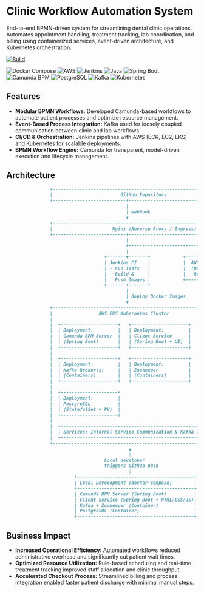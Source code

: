 # Clinic Workflow Automation System
End-to-end BPMN-driven system for streamlining dental clinic operations. Automates appointment handling, treatment tracking, lab coordination, and billing using containerized services, event-driven architecture, and Kubernetes orchestration.

[![Build](https://img.shields.io/endpoint?url=https://raw.githubusercontent.com/amertu/clinic-process-automation/main/resources/build-status.json&label=build&green&logo=github&color=briightgreen)](https://img.shields.io/endpoint?url=https://raw.githubusercontent.com/amertu/clinic-process-automation/main/resources/build-status.json)

![Docker Compose](https://img.shields.io/badge/Docker-25.0.8-blue?logo=docker&logoColor=white)
![AWS](https://img.shields.io/badge/AWS-EC2-%23FF9900?logo=amazonec2&logoColor=white)
![Jenkins](https://img.shields.io/badge/Jenkins-2.507-blue?logo=jenkins&logoColor=white)
![Java](https://img.shields.io/badge/Java-17-red?logo=openjdk&logoColor=white)
![Spring Boot](https://img.shields.io/badge/Spring%20Boot-3.2.5-brightgreen?logo=spring&logoColor=white)
![Camunda BPM](https://img.shields.io/badge/Camunda-7.23-orange?logo=camunda&logoColor=white)
![PostgreSQL](https://img.shields.io/badge/PostgreSQL-15.2-blue?logo=postgresql&logoColor=white)
![Kafka](https://img.shields.io/badge/Kafka-3.5.0-black?logo=apachekafka&logoColor=white)
![Kubernetes](https://img.shields.io/badge/Kubernetes-1.30-blue?logo=kubernetes&logoColor=white)

## Features
- **Modular BPMN Workflows:** Developed Camunda-based workflows to automate patient processes and optimize resource management.
- **Event-Based Process Integration:** Kafka used for loosely coupled communication between clinic and lab workflows.
- **CI/CD & Orchestration:** Jenkins pipelines with AWS (ECR, EC2, EKS) and Kubernetes for scalable deployments.
- **BPMN Workflow Engine:** Camunda for transparent, model-driven execution and lifecycle management.

## Architecture

```markdown           
                +---------------------------------------------------------------+
                |                         GitHub Repository                     |
                +---------------------------+-----------------------------------+
                                            |
                                            | webhook
                                            ▼
                +---------------------------------------------------------------+
                |                      Nginx (Reverse Proxy / Ingress)          |
                +---------------------------+-----------------------------------+
                                            |
                                            +----------------------------+
                                            |                            |
                                    +-------▼-------+            +-------▼-------+
                                    | Jenkins CI    |            |  AWS ECR      |
                                    | - Run Tests   |            |  (Docker      |
                                    | - Build &     |            |   Registry)   |
                                    |   Push Images |            +---------------+
                                    +-------+-------+
                                            |
                                            | Deploy Docker Images
                                            ▼
                +---------------------------------------------------------------+
                |                 AWS EKS Kubernetes Cluster                    |
                |                                                               |
                |  +---------------------+   +---------------------+            |
                |  | Deployment:         |   | Deployment:         |            |
                |  | Camunda BPM Server  |   | Client Service      |            |
                |  | (Spring Boot)       |   | (Spring Boot + UI)  |            |
                |  +---------------------+   +---------------------+            |
                |                                                               |
                |  +---------------------+   +---------------------+            |
                |  | Deployment:         |   | Deployment:         |            |
                |  | Kafka Broker(s)     |   | Zookeeper           |            |
                |  | (Containers)        |   | (Containers)        |            |
                |  +---------------------+   +---------------------+            |
                |                                                               |
                |  +---------------------+                                      |
                |  | Deployment:         |                                      |
                |  | PostgreSQL          |                                      |
                |  | (StatefulSet + PV)  |                                      |
                |  +---------------------+                                      |
                |                                                               |
                |  +---------------------------------------------------------+  |
                |  | Services: Internal Service Communication & Kafka Topics |  |
                |  +---------------------------------------------------------+  |
                +---------------------------------------------------------------+
                                             ▲
                                             │
                                    Local developer
                                    triggers GitHub push
                                             │
                         +-------------------------------------------+
                         | Local Development (docker-compose)        |
                         +-------------------------------------------+
                         | Camunda BPM Server (Spring Boot)          |
                         | Client Service (Spring Boot + HTML/CSS/JS)|
                         | Kafka + Zookeeper (Container)             |
                         | PostgreSQL (Container)                    | 
                         +-------------------------------------------+

```
## Business Impact
- **Increased Operational Efficiency:** Automated workflows reduced administrative overhead and significantly cut patient wait times.
- **Optimized Resource Utilization:** Rule-based scheduling and real-time treatment tracking improved staff allocation and clinic throughput.
- **Accelerated Checkout Process:** Streamlined billing and process integration enabled faster patient discharge with minimal manual steps.
